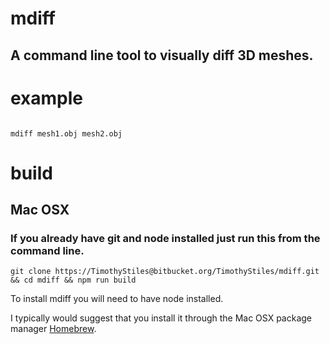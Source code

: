 # mdiff

## A command line tool to visually diff 3D meshes.

# example

``` shell

mdiff mesh1.obj mesh2.obj

```

# build

## Mac OSX


### If you already have git and node installed just run this from the command line.

``` shell
git clone https://TimothyStiles@bitbucket.org/TimothyStiles/mdiff.git && cd mdiff && npm run build 

```

To install mdiff you will need to have node installed.

I typically would suggest that you install it through the Mac OSX package manager
<a href="http://brew.sh/">Homebrew</a>.